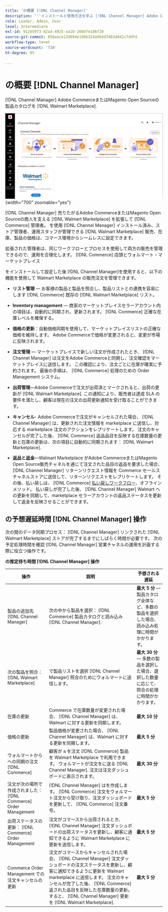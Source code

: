 ```yaml
---
title: 'の概要 [!DNL Channel Manager]'
description: '''インストールと使用方法を学ぶ [!DNL Channel Manager] Adobe CommerceとMagento Open Sourceストアを Walmart Marketplace と統合し、Marketplace のリスト、価格、在庫、販売をコマース管理者からシームレスに管理するためのセールスチャネルを作成します。」'
role: Leader, Admin, User
level: Intermediate
exl-id: 91265973-d2ad-4925-aa10-260d7e186f20
source-git-commit: 850aece134084e108b324a964d7d834042c7ddfd
workflow-type: tm+mt
source-wordcount: '710'
ht-degree: 0%

---
```



# の概要 [!DNL Channel Manager]

[!DNL Channel Manager] Adobe CommerceまたはMagento Open Sourceの製品カタログを [!DNL Walmart Marketplace].

![[!DNL Channel Manager] 拡張機能の管理ビュー](assets/channel-manager-home.png){width="700" zoomable="yes"}

[!DNL Channel Manager] 売りたがるAdobe CommerceまたはMagento Open Sourceの商人を支える [!DNL Walmart Marketplace] を拡張して [!DNL Commerce] 管理者。 を使用 [!DNL Channel Manager] インストール済み、ストア管理者、運用スタッフが管理できる [!DNL Walmart Marketplace] 販売、在庫、製品の価格は、コマース環境からシームレスに設定できます。

拡張された管理者は、同じワークフローとプロセスを使用して両方の販売を管理できるので、運用を合理化します。 [!DNL Commerce] 店頭とウォルマート・マーケットプレイス

をインストールして設定した後 [!DNL Channel Manager]を使用すると、以下の機能を使用して Walmart Marketplace の販売注文を管理できます。

* **リスト管理** — お客様の製品と製品を照合し、製品リストとの連携を容易にします [!DNL Commerce] 既存の [!DNL Walmart Marketplace] リスト。

* **Inventory management** — 商家のマーケットプレイスセラーアカウント内の項目は、自動的に同期され、更新されます。 [!DNL Commerce] 正確な在庫レベルを確保する。

* **価格の更新**：自動価格同期を使用して、マーケットプレイスリストの正確な価格を維持します。 Adobe Commerceで価格が変更されると、変更が市場に反映されます。

* **注文管理** — マーケットプレイスで新しい注文が作成されたとき、 [!DNL Channel Manager] は注文をAdobe Commerceと同期し、注文確認をマーケットプレイスに送信します。 この確認により、注文ごとに在庫が確実に予約されます。 最後の手順は、 [!DNL Commerce] 処理のための Order Management システム。

* **出荷管理**—Adobe Commerceで注文が出荷済とマークされると、出荷の更新が [!DNL Walmart Marketplace]. この通知により、販売者は達成 SLA の要件を満たし、顧客は現在の注文の出荷更新通知を受け取ることができます。

* **キャンセル**- Adobe Commerceで注文がキャンセルされた場合、 [!DNL Channel Manager] は、更新された注文情報を marketplace に送信し、対応する marketplace 注文のアクションをレプリケートします。 注文のキャンセルが完了した後、 [!DNL Commerce] 返品品目を反映する在庫数量の更新と在庫の更新は、次の項目に自動的に同期されます： [!DNL Walmart Marketplace].

* **返品と返金**—Walmart Marketplace がAdobe CommerceまたはMagento Open Source販売チャネルを通じて注文された品目の返品を要求した場合、 [!DNL Channel Manager] リターンリクエスト情報を Commerce セールスチャネルストアに送信して、リターンリクエストをレプリケートします。 その後、払い戻しは、 [!DNL Commerce] [払い戻しワークフロー](https://experienceleague.adobe.com/docs/commerce-admin/stores-sales/order-management/credit-memos/credit-memos.html#refund-workflow)、オフラインメソッド。 払い戻しが完了した後、 [!DNL Channel Manager] Walmart への更新を同期して、marketplace セラーアカウントの返品ステータスを更新して返金を反映させることができます。

## の予想遅延時間 [!DNL Channel Manager] 操作

次の間のデータ同期プロセス： [!DNL Channel Manager] リンクされた [!DNL Walmart Marketplace] ストアが完了するまでにしばらく時間が必要です。 次の予定処理時間を確認 [!DNL Channel Manager] 営業チャネルの運用を計画する際に役立つ操作です。

**の推定待ち時間 [!DNL Channel Manager] 操作**

| **操作** | **説明** | **予想される遅延** |
|------------------------------------------------------------|--------------------------------------------------------------------------------------------------------------------------------------------------------------------------------------------------------------------------------------------------------------------------------------------------------------------------------------------------------------------------------------------------|------------------------------------------------------------------------------------------------------------------------------|
| 製品の追加先 [!DNL Channel Manager] | 次の中から製品を選択： [!DNL Commerce] 製品カタログと読み込み [!DNL Channel Manager]. | **最大 5 分** — 製品カタログ全体など、多数の製品を選択した場合、読み込み処理に時間がかかります。 |
| 次の製品を照合： [!DNL Walmart Marketplace] | で製品リストを選択 [!DNL Channel Manager] 照合のためにウォルマートに送信します。 | **最大 30 分** — 多数の製品を選択した場合、選択した数量に応じて、照合の処理に時間がかかります。 |
| 在庫の更新 | Commerce で在庫数量が変更された場合、 [!DNL Channel Manager] は、Walmart に対する更新を同期します。 | **最大 10 分** |
| 価格の更新 | 製品価格が変更された場合、 [!DNL Channel Manager] は、Walmart に対する更新を同期します。 | **最大 5 分** |
| ウォルマートからへの同期の注文 [!DNL Commerce] | 顧客が a を注文 [!DNL Commerce] 製品を Walmart Marketplace で利用できます。 ウォルマートが注文をに送る [!DNL Channel Manager]. 注文は注文ダッシュボードに表示されます。 | **最大 30 分** |
| 注文が次の場所で作成されました： [!DNL Commerce] Order Management | [!DNL Channel Manager] はを作成します。 [!DNL Commerce] 注文をウォルマート注文から受け取り、注文ダッシュボードを更新して、 [!DNL Commerce] 注文番号。 | **最大 5 分** |
| 出荷ステータスの更新： [!DNL Commerce] Order Management | 注文がコマースから出荷されるとき、 [!DNL Channel Manager] 注文ダッシュボードの出荷ステータスを更新し、顧客に通知できるように Walmart Marketplace に更新を送信します。 | **最大 5 分** |
| Commerce Order Management での注文キャンセルの更新 | 注文がコマースからキャンセルされた場合、 [!DNL Channel Manager] 注文ダッシュボードの注文ステータスを更新し、顧客に通知できるように更新を Walmart marketplace に送信します。 注文のキャンセルが完了した後、 [!DNL Commerce] 返された品目を反映した在庫数量の更新。 すると、 [!DNL Channel Manager] 更新を [!DNL Walmart Marketplace]. | **最大 5 分** |


